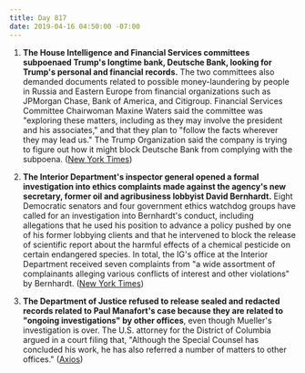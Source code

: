 ```yaml
---
title: Day 817
date: 2019-04-16 04:50:00 -07:00
---
```


1. **The House Intelligence and Financial Services committees subpoenaed Trump's longtime bank, Deutsche Bank, looking for Trump's personal and financial records.** The two committees also demanded documents related to possible money-laundering by people in Russia and Eastern Europe from financial organizations such as JPMorgan Chase, Bank of America, and Citigroup. Financial Services Committee Chairwoman Maxine Waters said the committee was "exploring these matters, including as they may involve the president and his associates," and that they plan to "follow the facts wherever they may lead us." The Trump Organization said the company is trying to figure out how it might block Deutsche Bank from complying with the subpoena. ([New York Times](https://www.nytimes.com/2019/04/15/business/deutsche-bank-trump-finances-congress.html))

2. **The Interior Department's inspector general opened a formal investigation into ethics complaints made against the agency's new secretary, former oil and agribusiness lobbyist David Bernhardt.** Eight Democratic senators and four government ethics watchdog groups have called for an investigation into Bernhardt's conduct, including allegations that he used his position to advance a policy pushed by one of his former lobbying clients and that he intervened to block the release of scientific report about the harmful effects of a chemical pesticide on certain endangered species. In total, the IG's office at the Interior Department received seven complaints from "a wide assortment of complainants alleging various conflicts of interest and other violations" by Bernhardt. ([New York Times](https://www.nytimes.com/2019/04/15/climate/bernhardt-interior-department-ethics-investigation.html))

3. **The Department of Justice refused to release sealed and redacted records related to Paul Manafort's case because they are related to "ongoing investigations" by other offices**, even though Mueller's investigation is over. The U.S. attorney for the District of Columbia argued in a court filing that, "Although the Special Counsel has concluded his work, he has also referred a number of matters to other offices." ([Axios](https://www.axios.com/paul-manafort-special-counsel-mueller-justice-department-c75a84ae-1dc9-45ee-b199-ebaeefd1abad.html))